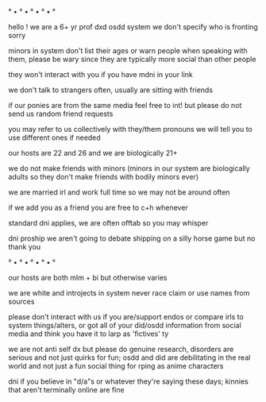 ° • ° • ° • ° • °

hello ! we are a 6+ yr prof dxd osdd system
we don't specify who is fronting sorry

minors in system don't list their ages or warn people when speaking with them, please be wary since they are typically more social than other people

they won't interact with you if you have mdni in your link

we don't talk to strangers often, usually are sitting with friends

if our ponies are from the same media feel free to int! but please do not send us random friend requests

you may refer to us collectively with they/them pronouns
we will tell you to use different ones if needed

our hosts are 22 and 26 and we are biologically 21+

we do not make friends with minors (minors in our system are biologically adults so they don't make friends with bodily minors ever)

we are married irl and work full time so we may not be around often

if we add you as a friend you are free to c+h whenever

standard dni applies, we are often offtab so you may whisper

dni proship we aren't going to debate shipping on a silly horse game but no thank you

 
° • ° • ° • ° • °

our hosts are both mlm + bi but otherwise varies

we are white and introjects in system never race claim or use names from sources

please don't interact with us if you are/support endos or compare irls to system things/alters, or got all of your did/osdd information from social media and think you have it to larp as 'fictives' ty

we are not anti self dx but please do genuine research, disorders are serious and not just quirks for fun; osdd and did are debilitating in the real world and not just a fun social thing for rping as anime characters 

dni if you believe in "d/a"s or whatever they're saying these days; kinnies that aren't terminally online are fine
